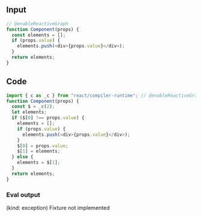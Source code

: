 
## Input

```javascript
// @enableReactiveGraph
function Component(props) {
  const elements = [];
  if (props.value) {
    elements.push(<div>{props.value}</div>);
  }
  return elements;
}

```

## Code

```javascript
import { c as _c } from "react/compiler-runtime"; // @enableReactiveGraph
function Component(props) {
  const $ = _c(2);
  let elements;
  if ($[0] !== props.value) {
    elements = [];
    if (props.value) {
      elements.push(<div>{props.value}</div>);
    }
    $[0] = props.value;
    $[1] = elements;
  } else {
    elements = $[1];
  }
  return elements;
}

```
      
### Eval output
(kind: exception) Fixture not implemented